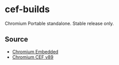 # cef-builds
Chromium Portable standalone. Stable release only.

## Source
- [Chromium Embedded](https://cef-builds.spotifycdn.com/index.html)
- [Chromium CEF v89](https://cef-builds.spotifycdn.com/index.html#windows64:89)
